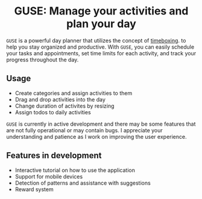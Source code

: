 <div align="center">

# GUSE: Manage your activities and plan your day

</div>

`GUSE` is a powerful day planner that utilizes the concept of [timeboxing](https://en.wikipedia.org/wiki/Timeboxing). to help you stay organized and productive. With `GUSE`, you can easily schedule your tasks and appointments, set time limits for each activity, and track your progress throughout the day.

## Usage

- Create categories and assign activities to them
- Drag and drop activities into the day
- Change duration of activites by resizing
- Assign todos to daily activities

`GUSE` is currently in active development and there may be some features that are not fully operational or may contain bugs. I appreciate your understanding and patience as I work on improving the user experience.

## Features in development

- Interactive tutorial on how to use the application
- Support for mobile devices
- Detection of patterns and assistance with suggestions
- Reward system
